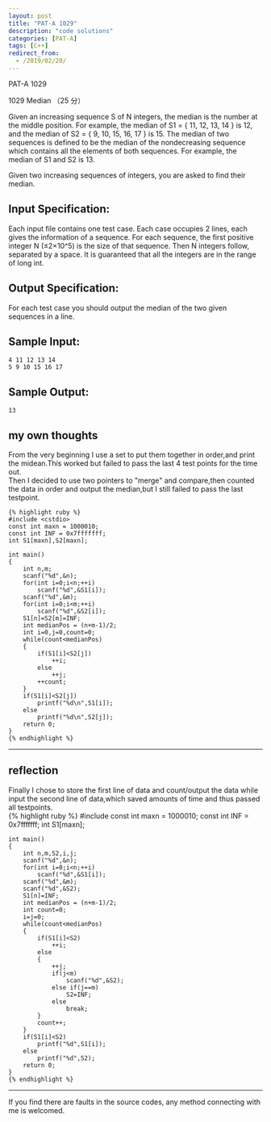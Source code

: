 ```yaml
---
layout: post
title: "PAT-A 1029"
description: "code solutions"
categories: [PAT-A]
tags: [C++]
redirect_from:
  - /2019/02/20/
---
```

PAT-A 1029

1029 Median （25 分）

Given an increasing sequence S of N integers, the median is the number at the middle position. For example, the median of S1 = { 11, 12, 13, 14 } is 12, and the median of S2 = { 9, 10, 15, 16, 17 } is 15. The median of two sequences is defined to be the median of the nondecreasing sequence which contains all the elements of both sequences. For example, the median of S1 and S2 is 13.

Given two increasing sequences of integers, you are asked to find their median.

## Input Specification:

Each input file contains one test case. Each case occupies 2 lines, each gives the information of a sequence. For each sequence, the first positive integer N (≤2×10^5) is the size of that sequence. Then N integers follow, separated by a space. It is guaranteed that all the integers are in the range of long int.
    
## Output Specification:

For each test case you should output the median of the two given sequences in a line.

## Sample Input:

    4 11 12 13 14
    5 9 10 15 16 17
    
## Sample Output:
    
    13
    
## my own thoughts
 
From the very beginning I use a set to put them together in order,and print the midean.This worked but failed to pass the last 4 test points for the time out.  
Then I decided to use two pointers to "merge" and compare,then counted the data in order and output the median,but I still failed to pass the last testpoint.  
  
    {% highlight ruby %}
	#include <cstdio>
	const int maxn = 1000010;
	const int INF = 0x7fffffff;
	int S1[maxn],S2[maxn];

	int main()
	{
		int n,m;
		scanf("%d",&n);
		for(int i=0;i<n;++i)
			scanf("%d",&S1[i]);
		scanf("%d",&m);
		for(int i=0;i<m;++i)
			scanf("%d",&S2[i]);
		S1[n]=S2[m]=INF;
		int medianPos = (n+m-1)/2;
		int i=0,j=0,count=0;
		while(count<medianPos)
		{
			if(S1[i]<S2[j])
				++i;
			else
				++j;
			++count;
		}
		if(S1[i]<S2[j])
			printf("%d\n",S1[i]);
		else
			printf("%d\n",S2[j]);
		return 0;
	}
	{% endhighlight %}
---	
## reflection

Finally I chose to store the first line of data and count/output the data while input the second line of data,which saved amounts of time and thus passed all testpoints.  
    {% highlight ruby %}
	#include <cstdio>
	const int maxn = 1000010;
	const int INF = 0x7fffffff;
	int S1[maxn];

	int main()
	{
		int n,m,S2,i,j;
		scanf("%d",&n);
		for(int i=0;i<n;++i)
			scanf("%d",&S1[i]);
		scanf("%d",&m);
		scanf("%d",&S2);
		S1[n]=INF;
		int medianPos = (n+m-1)/2;
		int count=0;
		i=j=0;
		while(count<medianPos)
		{
			if(S1[i]<S2)
				++i;
			else
			{
				++j;
				if(j<m)
					scanf("%d",&S2);
				else if(j==m)
					S2=INF;
				else
					break;
			}
			count++;
		}
		if(S1[i]<S2)
			printf("%d",S1[i]);
		else
			printf("%d",S2);
		return 0;
	}
	{% endhighlight %}

---
  If you find there are faults in the source codes, any method connecting with me is welcomed.
